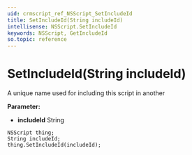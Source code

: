 ```yaml
---
uid: crmscript_ref_NSScript_SetIncludeId
title: SetIncludeId(String includeId)
intellisense: NSScript.SetIncludeId
keywords: NSScript, GetIncludeId
so.topic: reference
---
```


# SetIncludeId(String includeId)

A unique name used for including this script in another

**Parameter:** 
* **includeId** String

```crmscript
NSScript thing;
String includeId;
thing.SetIncludeId(includeId);
```

